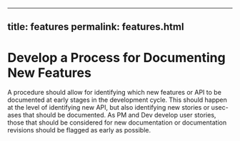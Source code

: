 ---
title: features
permalink: features.html
--

# Develop a Process for Documenting New Features

A procedure should allow for identifying which new features or API to be documented at early stages in the development cycle. This should happen at the level of identifying new API, but also identifying new stories or usec-ases that should be documented. As PM and Dev develop user stories, those that should be considered for new documentation or documentation revisions should be flagged as early as possible.

